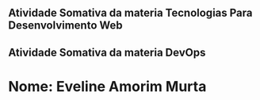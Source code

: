 ## Atividade Somativa da materia  Tecnologias Para Desenvolvimento Web
## Atividade Somativa da materia DevOps
# Nome: Eveline Amorim Murta
